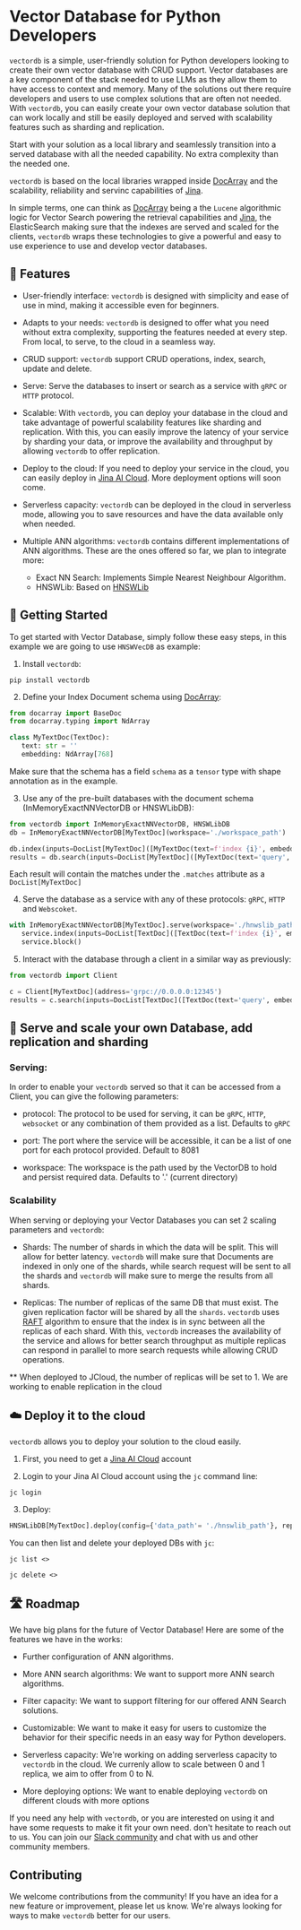 # Vector Database for Python Developers
`vectordb` is a simple, user-friendly solution for Python developers looking to create their own vector database with CRUD support. Vector databases are a key component of the stack needed to use LLMs as they allow them to have access to context and memory. Many of the solutions out there require developers and users to use complex solutions that are often not needed. With `vectordb`, you can easily create your own vector database solution that can work locally and still be easily deployed and served with scalability features such as sharding and replication. 

Start with your solution as a local library and seamlessly transition into a served database with all the needed capability. No extra complexity than the needed one.

`vectordb` is based on the local libraries wrapped inside [DocArray](https://github.com/docarray/docarray) and the scalability, reliability and servinc capabilities of [Jina](https://github.com/jina-ai/jina). 

In simple terms, one can think as [DocArray](https://github.com/docarray/docarray) being a the `Lucene` algorithmic logic for Vector Search powering the retrieval capabilities and [Jina](https://github.com/jina-ai/jina), the ElasticSearch making sure that the indexes are served and scaled for the clients, `vectordb` wraps these technologies to give a powerful and easy to use experience to
use and develop vector databases.

<!--(THIS CAN BE SHOWN WHEN CUSTOMIZATION IS ENABLED) `vectordb` allows you to start simple and work locally while allowing when needed to deploy and scale in a seamless manner. With the help of [DocArray](https://github.com/docarray/docarray) and [Jina](https://github.com/jina-ai/jina) `vectordb` allows developers to focus on the algorithmic part and tweak the core of the vector search with Python as they want while keeping it easy to scale and deploy the solution. -->

<!--(THIS CAN BE SHOWN WHEN CUSTOMIZATION IS ENABLED) Stop wondering what exact algorithms do existing solutions apply, how do they apply filtering or how to map your schema to their solutions, with `vectordb` you as a Python developer can easily understand and control what is the vector search algorithm doing, giving you the full control if needed while supporting you for local setting and in more advanced and demanding scenarios in the cloud. -->  

## :muscle: Features

- User-friendly interface: `vectordb` is designed with simplicity and ease of use in mind, making it accessible even for beginners.

- Adapts to your needs: `vectordb` is designed to offer what you need without extra complexity, supporting the features needed at every step. From local, to serve, to the cloud in a seamless way.

- CRUD support: `vectordb` support CRUD operations, index, search, update and delete.

- Serve: Serve the databases to insert or search as a service with `gRPC` or `HTTP` protocol.

- Scalable: With `vectordb`, you can deploy your database in the cloud and take advantage of powerful scalability features like sharding and replication. With this, you can easily improve the latency of your service by sharding your data, or improve the availability and throughput by allowing `vectordb` to offer replication.

- Deploy to the cloud: If you need to deploy your service in the cloud, you can easily deploy in [Jina AI Cloud](). More deployment options will soon come. 

- Serverless capacity: `vectordb` can be deployed in the cloud in serverless mode, allowing you to save resources and have the data available only when needed.

- Multiple ANN algorithms: `vectordb` contains different implementations of ANN algorithms. These are the ones offered so far, we plan to integrate more:
   - Exact NN Search: Implements Simple Nearest Neighbour Algorithm.   
   - HNSWLib: Based on [HNSWLib](https://github.com/nmslib/hnswlib)

<!--(THIS CAN BE SHOWN WHEN FILTER IS ENABLED)- Filter capacity: `vectordb` allows you to have filters on top of the ANN search. -->

<!--(THIS CAN BE SHOWN WHEN FILTER IS ENABLED)- Customizable: `vectordb` can be easily extended to suit your specific needs or schemas, so you can build the database you want and for any input and output schema you want with the help of [DocArray](https://github.com/docarray/docarray).-->

## 🏁 Getting Started

To get started with Vector Database, simply follow these easy steps, in this example we are going to use `HNSWVecDB` as example:

1. Install `vectordb`: 

```pip install vectordb```

2. Define your Index Document schema using [DocArray](https://docs.docarray.org/user_guide/representing/first_step/):

```python
from docarray import BaseDoc
from docarray.typing import NdArray

class MyTextDoc(TextDoc):
   text: str = ''
   embedding: NdArray[768]
```

Make sure that the schema has a field `schema` as a `tensor` type with shape annotation as in the example.

3. Use any of the pre-built databases with the document schema (InMemoryExactNNVectorDB or HNSWLibDB): 

```python
from vectordb import InMemoryExactNNVectorDB, HNSWLibDB
db = InMemoryExactNNVectorDB[MyTextDoc](workspace='./workspace_path')

db.index(inputs=DocList[MyTextDoc]([MyTextDoc(text=f'index {i}', embedding=np.random.rand(128)) for i in range(1000)]))
results = db.search(inputs=DocList[MyTextDoc]([MyTextDoc(text='query', embedding=np.random.rand(128)]), limit=10)
```

Each result will contain the matches under the `.matches` attribute as a `DocList[MyTextDoc]`

4. Serve the database as a service with any of these protocols: `gRPC`, `HTTP` and `Webscoket`.

```python
with InMemoryExactNNVectorDB[MyTextDoc].serve(workspace='./hnwslib_path', protocol='grpc', port=12345, replicas=1, shards=1) as service:
   service.index(inputs=DocList[TextDoc]([TextDoc(text=f'index {i}', embedding=np.random.rand(128)) for i in range(1000)]))
   service.block()
```

5. Interact with the database through a client in a similar way as previously:

```python
from vectordb import Client

c = Client[MyTextDoc](address='grpc://0.0.0.0:12345')
results = c.search(inputs=DocList[TextDoc]([TextDoc(text='query', embedding=np.random.rand(128)]), limit=10)
```

## :rocket: Serve and scale your own Database, add replication and sharding

### Serving:

In order to enable your `vectordb` served so that it can be accessed from a Client, you can give the following parameters:

- protocol: The protocol to be used for serving, it can be `gRPC`, `HTTP`, `websocket` or any combination of them provided as a list. Defaults to `gRPC`

- port: The port where the service will be accessible, it can be a list of one port for each protocol provided. Default to 8081

- workspace: The workspace is the path used by the VectorDB to hold and persist required data. Defaults to '.' (current directory)


### Scalability

When serving or deploying your Vector Databases you can set 2 scaling parameters and `vectordb`:

- Shards: The number of shards in which the data will be split. This will allow for better latency. `vectordb` will make sure that Documents are indexed in only one of the shards, while search request will be sent to all the shards and `vectordb` will make sure to merge the results from all shards.

- Replicas: The number of replicas of the same DB that must exist. The given replication factor will be shared by all the `shards`. `vectordb` uses [RAFT](https://raft.github.io/) algorithm to ensure that the index is in sync between all the replicas of each shard. With this, `vectordb` increases the availability of the service and allows for better search throughput as multiple replicas can respond in parallel to more search requests while allowing CRUD operations. 

** When deployed to JCloud, the number of replicas will be set to 1. We are working to enable replication in the cloud


## :cloud: Deploy it to the cloud

`vectordb` allows you to deploy your solution to the cloud easily. 

1. First, you need to get a [Jina AI Cloud](https://cloud.jina.ai/) account

2. Login to your Jina AI Cloud account using the `jc` command line:

```jc login```

3. Deploy:
```python
HNSWLibDB[MyTextDoc].deploy(config={'data_path'= './hnswlib_path'}, replicas=1, shards=1)
```

You can then list and delete your deployed DBs with `jc`:

```jc list <>```

```jc delete <>```


## 🛣️ Roadmap

We have big plans for the future of Vector Database! Here are some of the features we have in the works:

- Further configuration of ANN algorithms.
- More ANN search algorithms: We want to support more ANN search algorithms.
- Filter capacity: We want to support filtering for our offered ANN Search solutions.
- Customizable: We want to make it easy for users to customize the behavior for their specific needs in an easy way for Python developers.

- Serverless capacity: We're working on adding serverless capacity to `vectordb` in the cloud. We currenly allow to scale between 0 and 1 replica, we aim to offer from 0 to N.
- More deploying options: We want to enable deploying `vectordb` on different clouds with more options

If you need any help with `vectordb`, or you are interested on using it and have some requests to make it fit your own need. don't hesitate to reach out to us. You can join our [Slack community](https://jina.ai/slack) and chat with us and other community members.

## Contributing

We welcome contributions from the community! If you have an idea for a new feature or improvement, please let us know. We're always looking for ways to make `vectordb` better for our users.

